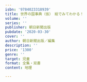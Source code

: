 ```yaml
---
isbn: '9784023318939'
title: 世界の国事典（仮）　絵でみてわかる！
volume: ''
series: ''
publisher: 朝日新聞出版
pubdate: '2020-03-30'
cover: ''
author: 朝日新聞出版／編集
description: ''
price: '1300'
genre: ''
target: 児童
format: 全集・双書
content: 地理

---
```

